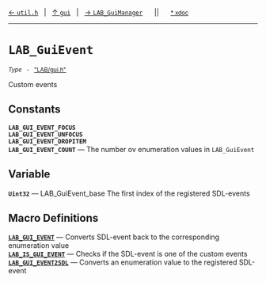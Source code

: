 [&#8592; `util.h`](LAB--gui--utilh.md)&nbsp;&nbsp;&nbsp;|&nbsp;&nbsp;&nbsp;[&#8593; `gui`](LAB--gui.md)&nbsp;&nbsp;&nbsp;|&nbsp;&nbsp;&nbsp;[&#8594; `LAB_GuiManager`](LAB--gui--lab_guimanager.md)&nbsp;&nbsp;&nbsp;&nbsp;&nbsp;&nbsp;||&nbsp;&nbsp;&nbsp;&nbsp;&nbsp;&nbsp;<small>[\* xdoc](../xdoc/LAB/gui.xmd#L5)</small>
***

# `LAB_GuiEvent`
<small>*Type* &nbsp; - &nbsp; ["LAB/gui.h"](../include/LAB/gui.h)</small>  

Custom events


## Constants
**`LAB_GUI_EVENT_FOCUS`**  
**`LAB_GUI_EVENT_UNFOCUS`**  
**`LAB_GUI_EVENT_DROPITEM`**  
**`LAB_GUI_EVENT_COUNT`** &#8213; The number ov enumeration values in `LAB_GuiEvent`  
## Variable
**`Uint32`** &#8213; LAB_GuiEvent_base The first index of the registered SDL-events  
## Macro Definitions
**[`LAB_GUI_EVENT`](LAB--gui--lab_guievent--lab_gui_event.md)** &#8213; Converts SDL-event back to the corresponding enumeration value  
**[`LAB_IS_GUI_EVENT`](LAB--gui--lab_guievent--lab_is_gui_event.md)** &#8213; Checks if the SDL-event is one of the custom events  
**[`LAB_GUI_EVENT2SDL`](LAB--gui--lab_guievent--lab_gui_event2sdl.md)** &#8213; Converts an enumeration value to the registered SDL-event  
